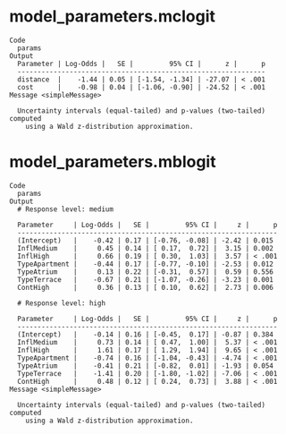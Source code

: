 # model_parameters.mclogit

    Code
      params
    Output
      Parameter | Log-Odds |   SE |         95% CI |      z |      p
      --------------------------------------------------------------
      distance  |    -1.44 | 0.05 | [-1.54, -1.34] | -27.07 | < .001
      cost      |    -0.98 | 0.04 | [-1.06, -0.90] | -24.52 | < .001
    Message <simpleMessage>
      
      Uncertainty intervals (equal-tailed) and p-values (two-tailed) computed
        using a Wald z-distribution approximation.

# model_parameters.mblogit

    Code
      params
    Output
      # Response level: medium
      
      Parameter     | Log-Odds |   SE |         95% CI |     z |      p
      -----------------------------------------------------------------
      (Intercept)   |    -0.42 | 0.17 | [-0.76, -0.08] | -2.42 | 0.015 
      InflMedium    |     0.45 | 0.14 | [ 0.17,  0.72] |  3.15 | 0.002 
      InflHigh      |     0.66 | 0.19 | [ 0.30,  1.03] |  3.57 | < .001
      TypeApartment |    -0.44 | 0.17 | [-0.77, -0.10] | -2.53 | 0.012 
      TypeAtrium    |     0.13 | 0.22 | [-0.31,  0.57] |  0.59 | 0.556 
      TypeTerrace   |    -0.67 | 0.21 | [-1.07, -0.26] | -3.23 | 0.001 
      ContHigh      |     0.36 | 0.13 | [ 0.10,  0.62] |  2.73 | 0.006 
      
      # Response level: high
      
      Parameter     | Log-Odds |   SE |         95% CI |     z |      p
      -----------------------------------------------------------------
      (Intercept)   |    -0.14 | 0.16 | [-0.45,  0.17] | -0.87 | 0.384 
      InflMedium    |     0.73 | 0.14 | [ 0.47,  1.00] |  5.37 | < .001
      InflHigh      |     1.61 | 0.17 | [ 1.29,  1.94] |  9.65 | < .001
      TypeApartment |    -0.74 | 0.16 | [-1.04, -0.43] | -4.74 | < .001
      TypeAtrium    |    -0.41 | 0.21 | [-0.82,  0.01] | -1.93 | 0.054 
      TypeTerrace   |    -1.41 | 0.20 | [-1.80, -1.02] | -7.06 | < .001
      ContHigh      |     0.48 | 0.12 | [ 0.24,  0.73] |  3.88 | < .001
    Message <simpleMessage>
      
      Uncertainty intervals (equal-tailed) and p-values (two-tailed) computed
        using a Wald z-distribution approximation.

